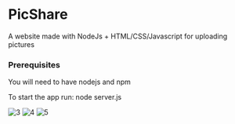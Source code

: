 # PicShare

A website made with NodeJs + HTML/CSS/Javascript for uploading pictures

### Prerequisites

You will need to have nodejs and npm

To start the app run: node server.js

![3](https://user-images.githubusercontent.com/19285486/51800100-82c9b380-2222-11e9-9b52-73cdfef29fd7.png)
![4](https://user-images.githubusercontent.com/19285486/51800101-83624a00-2222-11e9-9372-2432f266d90a.png)
![5](https://user-images.githubusercontent.com/19285486/51800102-83624a00-2222-11e9-9839-30d834ed5b9a.png)
